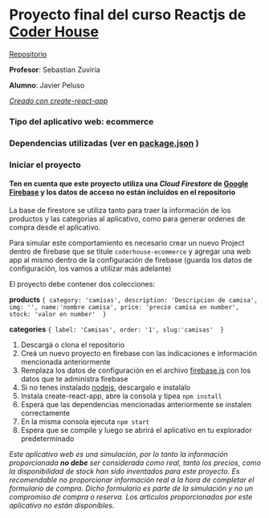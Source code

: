 # Proyecto final del curso Reactjs de [Coder House](https://www.coderhouse.com/)

[Repositorio](https://github.com/javierpeluso10/ecommercereact)

**Profesor**: Sebastian Zuviria

**Alumno**: Javier Peluso

[*Creado con create-react-app*](https://es.reactjs.org/)

### Tipo del aplicativo web: ecommerce

### Dependencias utilizadas (ver en [package.json](https://github.com/javierpeluso10/ecommercereact/blob/main/package.json) )

### Iniciar el proyecto

#### Ten en cuenta que este proyecto utiliza una *Cloud Firestore* de [Google Firebase](https://firebase.google.com/) y los datos de acceso no están incluidos en el repositorio 

La base de firestore se utiliza tanto para traer la información de los productos y las categorias al aplicativo, como para generar ordenes de compra desde el aplicativo. 

Para simular este comportamiento es necesario crear un nuevo Project dentro de firebase que se titule ```coderhouse-ecommerce``` y agregar una web app al mismo dentro de la configuración de firebase (guarda los datos de configuración, los vamos a utilizar más adelante)

El proyecto debe contener dos colecciones: 

**products**  ```{ category: 'camisas', description: 'Descripcion de camisa', img: '', name:'nombre camisa', price: 'precio camisa en number', stock: 'valor en number'  }```

**categories** ```{ label: 'Camisas', order: '1', slug:'camisas'  }``` 

1. Descargá o clona el repositorio
2. Creá un nuevo proyecto en firebase con las indicaciones e información mencionada anteriormente
3. Remplaza los datos de configuración en el archivo  [firebase.js](https://github.com/javierpeluso10/ecommercereact/blob/main/src/services/firebase/index.js) con los datos que te administra firebase
4. Si no tenes instalado [nodejs](https://nodejs.org/), descargalo e instalalo
5. Instala create-react-app, abre la consola y tipea ```npm install``` 
6. Esperá que las dependencias mencionadas anteriormente se instalen correctamente 
7. En la misma consola ejecuta ```npm start```
8. Espera que se compile y luego se abrirá el aplicativo en tu explorador predeterminado

*Este aplicativo web es una simulación, por lo tanto la información proporcionada **no debe** ser considerada como real, tanto los precios, como la disponibilidad de stock han sido inventados para este proyecto. Es recomendable no proporcionar información real a la hora de completar el formulario de compra. Dicho formulario es parte de la simulación y no un compromiso de compra o reserva. Los articulos proporcionados por este aplicativo no están disponibles.*